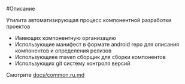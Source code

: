 #Описание

Утилита автоматизирующая процесс компонентной разработки проектов
* Имеющих компонентную организацию
* Использующие манифест в формате android repo для описания компонентов и определения релизов
* Использующиее maven сборщик для сборки компонентов
* Использующих git систему контроля версий

Смотрите [docs/common.ru.md](docs/common.ru.md)





